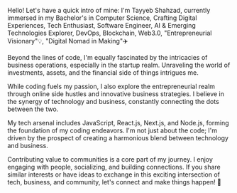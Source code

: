 Hello! Let's have a quick intro of mine:
I'm Tayyeb Shahzad, currently immersed in my Bachelor's in Computer Science, Crafting Digital Experiences, Tech Enthusiast, Software Engineer, AI & Emerging Technologies Explorer, DevOps, Blockchain, Web3.0, "Entrepreneurial Visionary"💡, "Digital Nomad in Making"✈️

Beyond the lines of code, I'm equally fascinated by the intricacies of business operations, especially in the startup realm. Unraveling the world of investments, assets, and the financial side of things intrigues me.

While coding fuels my passion, I also explore the entrepreneurial realm through online side hustles and innovative business strategies. I believe in the synergy of technology and business, constantly connecting the dots between the two.

My tech arsenal includes JavaScript, React.js, Next.js, and Node.js, forming the foundation of my coding endeavors. I'm not just about the code; I'm driven by the prospect of creating a harmonious blend between technology and business.

Contributing value to communities is a core part of my journey. I enjoy engaging with people, socializing, and building connections. If you share similar interests or have ideas to exchange in this exciting intersection of tech, business, and community, let's connect and make things happen! 🚀
